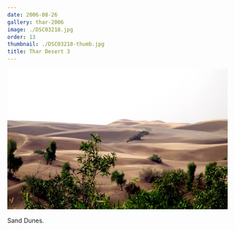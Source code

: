 ```yaml
---
date: 2006-08-26
gallery: thar-2006
image: ./DSC03218.jpg
order: 13
thumbnail: ./DSC03218-thumb.jpg
title: Thar Desert 3
---
```


![Thar Desert 3](./DSC03218.jpg)

Sand Dunes.